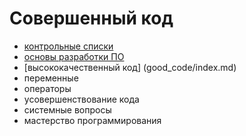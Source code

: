 Совершенный код
=========================
- [контрольные списки](control_list/control-list.md)
- [основы разработки ПО](foundation_development/index.md)
- [высококачественный код] (good_code/index.md)
- переменные
- операторы
- усовершенствование кода
- системные вопросы
- мастерство программирования




